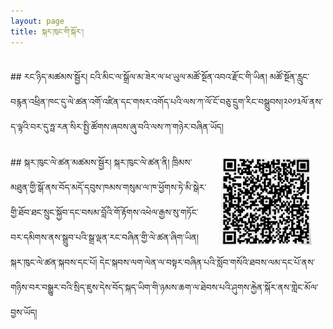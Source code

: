 ```yaml
---
layout: page
title: སྐར་ཁུང་གི་སྐོར་།
---
```

<br>
## རང་ཉིད་མཚམས་སྦྱོར། 
ངའི་མིང་ལ་སྒྲོལ་མ་ཟེར་ལ་ཕ་ཡུལ་མཚོ་སྔོན་འབའ་རྫོང་གི་ཡིན། མཚོ་སྔོན་རླུང་བརྙན་འཕྲིན་ཁང་དུ་ལེ་ཚན་འགོ་འཛིན་དང་གསར་འགོད་པའི་ལས་ཀ་ལོ་ངོ་བཅུ་དྲུག་རིང་བསྒྲུབས།༢༠༡༣ལོ་ནས་ད་ལྟའི་བར་དུ་ཧྥ་རན་སིར་སྤྱི་ཚོགས་ཞབས་ཞུ་བའི་ལས་ཀ་གཉེར་བཞིན་ཡོད། 
<br><br>

<img src="/assets/icons/qr.jpg" width="150px" style="float: right;padding: 0px 20px" >
## སྐར་ཁུང་ལེ་ཚན་མཚམས་སྦྱོར། 
སྐར་ཁུང་ལེ་ཚན་ནི། ཁྲིམས་མཐུན་གྱི་སྒོ་ནས་བོད་མདོ་དབུས་ཁམས་གསུམ་ལ་ཁ་ཕྱོགས་ཏེ་མི་སྒེར་གྱི་ཐོབ་ཐང་སྲུང་སྐྱོབ་དང་བསམ་བློའི་གོ་རྟོགས་འཕེལ་རྒྱས་སུ་གཏོང་བར་དམིགས་ནས་སྒྲུབ་པའི་སྒྲ་ལྡན་རང་བཞིན་གྱི་ལེ་ཚན་ཞིག་ཡིན།  
སྐར་ཁུང་ལེ་ཚན་སྐབས་དང་པོ། དེང་སྐབས་ལག་ལེན་ལ་བསྟར་བཞིན་པའི་སློབ་གསོའི་ཐབས་ལམ་དང་པོ་ནས་གཉིས་བར་བསྒྱུར་བའི་སྲིད་ཇུས་དེས་བོད་སྐད་ཡིག་གི་ཉམས་ཆག་ལ་ཐེབས་པའི་ཤུགས་རྐྱེན་སྐོར་ནས་གླེང་མོལ་བྱས་ཡོད།
